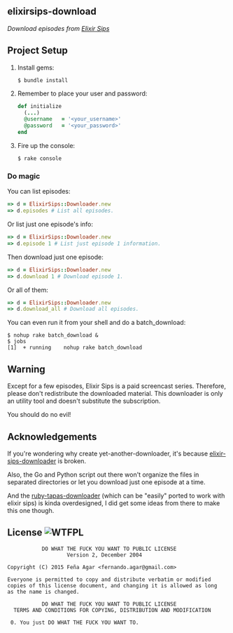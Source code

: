 elixirsips-download
-------

_Download episodes from [Elixir Sips](http://elixirsips.com)_

## Project Setup

1. Install gems:

    ```shell
    $ bundle install
    ```

2. Remember to place your user and password:

    ```ruby
    def initialize
      (...)
      @username   = '<your_username>'
      @password   = '<your_password>'
    end
    ```

3. Fire up the console:

    ```shell
    $ rake console
    ```

### **Do magic**

You can list episodes:

```ruby
=> d = ElixirSips::Downloader.new
=> d.episodes # List all episodes.
```

Or list just one episode's info:

```ruby
=> d = ElixirSips::Downloader.new
=> d.episode 1 # List just episode 1 information.
```

Then download just one episode:

```ruby
=> d = ElixirSips::Downloader.new
=> d.download 1 # Download episode 1.
```

Or all of them:

```ruby
=> d = ElixirSips::Downloader.new
=> d.download_all # Download all episodes.
```

You can even run it from your shell and do a batch_download:

```shell
$ nohup rake batch_download &
$ jobs
[1]  + running    nohup rake batch_download
```



Warning
-------

Except for a few episodes, Elixir Sips is a paid screencast series. Therefore, please
don't redistribute the downloaded material. This downloader is
only an utility tool and doesn't substitute the subscription.

You should do no evil!


Acknowledgements
-------

If you're wondering why create yet-another-downloader, it's because [elixir-sips-downloader](https://github.com/benjamintanweihao/elixir-sips-downloader) is broken.

Also, the Go and Python script out there won't organize the files in separated directories or let you download just one episode at a time.

And the [ruby-tapas-downloader](https://github.com/stupied4ever/ruby-tapas-downloader) (which can be "easily" ported to work with elixir sips) is kinda overdesigned, I did get some ideas from there to make this one though.

License ![WTFPL](http://www.wtfpl.net/wp-content/uploads/2012/12/wtfpl-badge-2.png)
-------
               DO WHAT THE FUCK YOU WANT TO PUBLIC LICENSE
                       Version 2, December 2004

    Copyright (C) 2015 Feña Agar <fernando.agar@gmail.com>

    Everyone is permitted to copy and distribute verbatim or modified
    copies of this license document, and changing it is allowed as long
    as the name is changed.

               DO WHAT THE FUCK YOU WANT TO PUBLIC LICENSE
      TERMS AND CONDITIONS FOR COPYING, DISTRIBUTION AND MODIFICATION

     0. You just DO WHAT THE FUCK YOU WANT TO.
